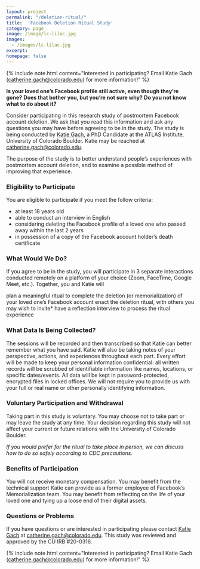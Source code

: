 ```yaml
---
layout: project
permalink: "/deletion-ritual/"
title:  'Facebook Deletion Ritual Study'
category: page
image: /image/lc-lilac.jpg
images:
  - /images/lc-lilac.jpg
excerpt:
homepage: false
---
```


{% include note.html content="Interested in participating? Email Katie Gach ([catherine.gach@colorado.edu](mailto:catherine.gach@colorado.edu)) for more information!" %}

**Is your loved one’s Facebook profile still active, even though they’re gone?**
**Does that bother you, but you’re not sure why?**
**Do you not know what to do about it?**

Consider participating in this research study of postmortem Facebook account deletion.
We ask that you read this information and ask any questions you may have before agreeing to be in the study. The study is being conducted by [Katie Gach](https://cmci.colorado.edu/idlab/about/), a PhD Candidate at the ATLAS Institute, University of Colorado Boulder. Katie may be reached at [catherine.gach@colorado.edu](mailto:catherine.gach@colorado.edu).

The purpose of the study is to better understand people’s experiences with postmortem account deletion, and to examine a possible method of improving that experience.

### Eligibility to Participate

You are eligible to participate if you meet the follow criteria:

- at least 18 years old
- able to conduct an interview in English
- considering deleting the Facebook profile of a loved one who passed away within the last 2
years
- in possession of a copy of the Facebook account holder’s death certificate

### What Would We Do?
If you agree to be in the study, you will participate in 3 separate interactions conducted remotely on a platform of your choice (Zoom, FaceTime, Google Meet, etc.). Together, you and Katie will

plan a meaningful ritual to complete the deletion (or memorialization) of your loved one’s Facebook account
enact the deletion ritual, with others you may wish to invite*
have a reflection interview to process the ritual experience

### What Data Is Being Collected?
The sessions will be recorded and then transcribed so that Katie can better remember what you have said. Katie will also be taking notes of your perspective, actions, and experiences throughout each part. Every effort will be made to keep your personal information confidential: all written records will be scrubbed of identifiable information like names, locations, or specific dates/events. All data will be kept in password-protected, encrypted files in locked offices. We will not require you to provide us with your full or real name or other personally identifying information.

### Voluntary Participation and Withdrawal
Taking part in this study is voluntary. You may choose not to take part or may leave the study at any time. Your decision regarding this study will not affect your current or future relations with the University of Colorado Boulder.

*If you would prefer for the ritual to take place in person, we can discuss how to do so safely according to CDC precautions.*

### Benefits of Participation
You will not receive monetary compensation. You may benefit from the technical support Katie can provide as a former employee of Facebook’s Memorialization team. You may benefit from reflecting on the life of your loved one and tying up a loose end of their digital assets.

### Questions or Problems
If you have questions or are interested in participating please contact [Katie Gach](https://cmci.colorado.edu/idlab/about/) at [catherine.gach@colorado.edu](mailto:catherine.gach@colorado.edu). This study was reviewed and approved by the CU IRB #20-0316.

{% include note.html content="Interested in participating? Email Katie Gach ([catherine.gach@colorado.edu](mailto:catherine.gach@colorado.edu)) for more information!" %}
